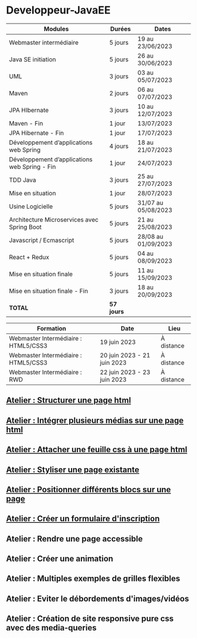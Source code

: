# Developpeur-JavaEE

| Modules                                           | Durées | Dates             |
|---------------------------------------------------|--------|-------------------|
| Webmaster intermédiaire                           | 5 jours | 19 au 23/06/2023  |
| Java SE initiation                                | 5 jours | 26 au 30/06/2023  |
| UML                                               | 3 jours | 03 au 05/07/2023  |
| Maven                                             | 2 jours | 06 au 07/07/2023  |
| JPA HIbernate                                     | 3 jours | 10 au 12/07/2023  |
| Maven - Fin                                       | 1 jour  | 13/07/2023        |
| JPA Hibernate - Fin                               | 1 jour  | 17/07/2023        |
| Développement d’applications web Spring           | 4 jours | 18 au 21/07/2023  |
| Développement d’applications web Spring - Fin     | 1 jour  | 24/07/2023        |
| TDD Java                                          | 3 jours | 25 au 27/07/2023  |
| Mise en situation                                 | 1 jour  | 28/07/2023        |
| Usine Logicielle                                  | 5 jours | 31/07 au 05/08/2023|
| Architecture Microservices avec Spring Boot       | 5 jours | 21 au 25/08/2023  |
| Javascript / Ecmascript                           | 5 jours | 28/08 au 01/09/2023|
| React + Redux                                     | 5 jours | 04 au 08/09/2023  |
| Mise en situation finale                          | 5 jours | 11 au 15/09/2023  |
| Mise en situation finale - Fin                    | 3 jours | 18 au 20/09/2023  |
| **TOTAL**                                         | **57 jours** |                  |


| Formation            | Date               | Lieu      |
|----------------------|--------------------|-----------|
| Webmaster Intermédiaire : HTML5/CSS3 | 19 juin 2023       | À distance |
| Webmaster Intermédiaire : HTML5/CSS3 | 20 juin 2023 - 21 juin 2023       | À distance |
| Webmaster Intermédiaire : RWD             | 22 juin 2023 - 23 juin 2023   | À distance |

## [Atelier : Structurer une page html](https://structurer-une-page-html.mohamed25100.repl.co)

## [Atelier : Intégrer plusieurs médias sur une page html](https://integrer-plusieurs-medias-sur-une-page-html.mohamed25100.repl.co/)

## [Atelier : Attacher une feuille css à une page html](https://attacher-une-feuille-css-a-une-page-html.mohamed25100.repl.co)

## [Atelier : Styliser une page existante](https://styliser-une-page-existante.mohamed25100.repl.co/)

## [Atelier : Positionner différents blocs sur une page](https://flexboxfroggy.com/#fr)

## [Atelier : Créer un formulaire d'inscription](https://creer-un-formulaire-dinscription.mohamed25100.repl.co)

## Atelier : Rendre une page accessible

## Atelier : Créer une animation

## Atelier : Multiples exemples de grilles flexibles

## Atelier : Eviter le débordements d'images/vidéos

## Atelier : Création de site responsive pure css avec des media-queries
